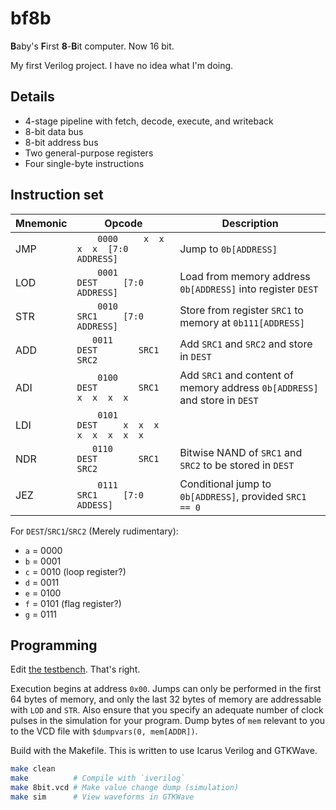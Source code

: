 # bf8b

**B**aby's **F**irst **8**-**B**it computer. Now 16 bit.

My first Verilog project. I have no idea what I'm doing.

## Details

- 4-stage pipeline with fetch, decode, execute, and writeback
- 8-bit data bus
- 8-bit address bus
- Two general-purpose registers
- Four single-byte instructions

## Instruction set

| Mnemonic | Opcode | Description |
|----------|--------|-------------|
| JMP | `    0000     x  x  x  x  [7:0          ADDRESS]` | Jump to `0b[ADDRESS]` |
| LOD | `    0001        DEST     [7:0          ADDRESS]` | Load from memory address `0b[ADDRESS]` into register `DEST` |
| STR | `    0010        SRC1     [7:0          ADDRESS]` | Store from register `SRC1` to memory at `0b111[ADDRESS]` |
| ADD | `    0011        DEST        SRC1        SRC2   ` | Add `SRC1` and `SRC2` and store in `DEST` |
| ADI | `    0100        DEST        SRC1     x  x  x  x` | Add `SRC1` and content of memory address `0b[ADDRESS]` and store in `DEST` |
| LDI | `    0101        DEST     x  x  x  x  x  x  x  x` |
| NDR | `    0110        DEST        SRC1        SRC2   ` | Bitwise NAND of `SRC1` and `SRC2` to be stored in `DEST` |
| JEZ | `    0111        SRC1     [7:0           ADDESS]` | Conditional jump to `0b[ADDRESS]`, provided `SRC1 == 0` |

For `DEST`/`SRC1`/`SRC2` (Merely rudimentary):
- `a` = 0000
- `b` = 0001
- `c` = 0010 (loop register?)
- `d` = 0011
- `e` = 0100
- `f` = 0101 (flag register?)
- `g` = 0111

## Programming

Edit [the testbench](/8bit_tb.v). That's right.

Execution begins at address `0x00`.
Jumps can only be performed in the first 64 bytes of memory, and only the last 32 bytes of memory are addressable with `LOD` and `STR`.
Also ensure that you specify an adequate number of clock pulses in the simulation for your program.
Dump bytes of `mem` relevant to you to the VCD file with `$dumpvars(0, mem[ADDR])`.

Build with the Makefile. This is written to use Icarus Verilog and GTKWave.

```sh
make clean
make          # Compile with `iverilog`
make 8bit.vcd # Make value change dump (simulation)
make sim      # View waveforms in GTKWave
```
